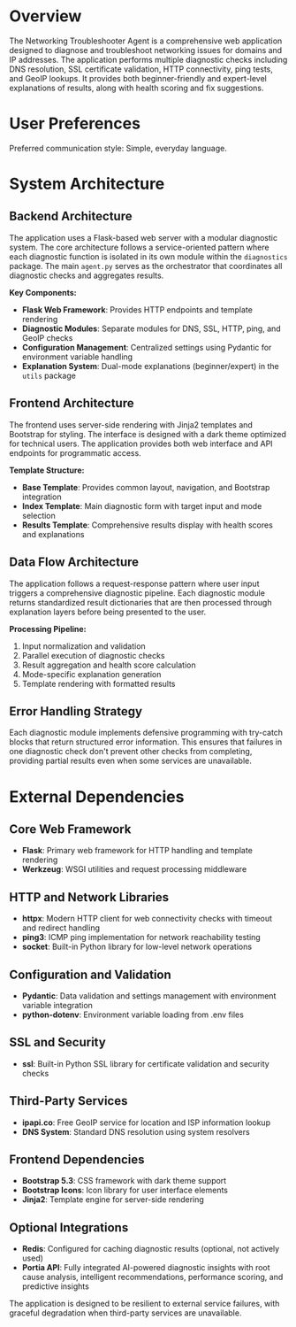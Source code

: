 # Overview

The Networking Troubleshooter Agent is a comprehensive web application designed to diagnose and troubleshoot networking issues for domains and IP addresses. The application performs multiple diagnostic checks including DNS resolution, SSL certificate validation, HTTP connectivity, ping tests, and GeoIP lookups. It provides both beginner-friendly and expert-level explanations of results, along with health scoring and fix suggestions.

# User Preferences

Preferred communication style: Simple, everyday language.

# System Architecture

## Backend Architecture
The application uses a Flask-based web server with a modular diagnostic system. The core architecture follows a service-oriented pattern where each diagnostic function is isolated in its own module within the `diagnostics` package. The main `agent.py` serves as the orchestrator that coordinates all diagnostic checks and aggregates results.

**Key Components:**
- **Flask Web Framework**: Provides HTTP endpoints and template rendering
- **Diagnostic Modules**: Separate modules for DNS, SSL, HTTP, ping, and GeoIP checks
- **Configuration Management**: Centralized settings using Pydantic for environment variable handling
- **Explanation System**: Dual-mode explanations (beginner/expert) in the `utils` package

## Frontend Architecture
The frontend uses server-side rendering with Jinja2 templates and Bootstrap for styling. The interface is designed with a dark theme optimized for technical users. The application provides both web interface and API endpoints for programmatic access.

**Template Structure:**
- **Base Template**: Provides common layout, navigation, and Bootstrap integration
- **Index Template**: Main diagnostic form with target input and mode selection
- **Results Template**: Comprehensive results display with health scores and explanations

## Data Flow Architecture
The application follows a request-response pattern where user input triggers a comprehensive diagnostic pipeline. Each diagnostic module returns standardized result dictionaries that are then processed through explanation layers before being presented to the user.

**Processing Pipeline:**
1. Input normalization and validation
2. Parallel execution of diagnostic checks
3. Result aggregation and health score calculation
4. Mode-specific explanation generation
5. Template rendering with formatted results

## Error Handling Strategy
Each diagnostic module implements defensive programming with try-catch blocks that return structured error information. This ensures that failures in one diagnostic check don't prevent other checks from completing, providing partial results even when some services are unavailable.

# External Dependencies

## Core Web Framework
- **Flask**: Primary web framework for HTTP handling and template rendering
- **Werkzeug**: WSGI utilities and request processing middleware

## HTTP and Network Libraries
- **httpx**: Modern HTTP client for web connectivity checks with timeout and redirect handling
- **ping3**: ICMP ping implementation for network reachability testing
- **socket**: Built-in Python library for low-level network operations

## Configuration and Validation
- **Pydantic**: Data validation and settings management with environment variable integration
- **python-dotenv**: Environment variable loading from .env files

## SSL and Security
- **ssl**: Built-in Python SSL library for certificate validation and security checks

## Third-Party Services
- **ipapi.co**: Free GeoIP service for location and ISP information lookup
- **DNS System**: Standard DNS resolution using system resolvers

## Frontend Dependencies
- **Bootstrap 5.3**: CSS framework with dark theme support
- **Bootstrap Icons**: Icon library for user interface elements
- **Jinja2**: Template engine for server-side rendering

## Optional Integrations
- **Redis**: Configured for caching diagnostic results (optional, not actively used)
- **Portia API**: Fully integrated AI-powered diagnostic insights with root cause analysis, intelligent recommendations, performance scoring, and predictive insights

The application is designed to be resilient to external service failures, with graceful degradation when third-party services are unavailable.
